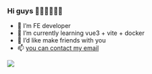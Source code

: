 ### Hi guys 👋👋👋🎆🎆🎆





- 🔭 I’m FE developer 
- 🌱 I’m currently learning vue3 + vite + docker
- 👯 I’d like make friends with you
- 📫 [you can contact my email](chrisyao0208@163.com)

![](https://github-readme-stats.vercel.app/api?username=chrisworkalx&theme=dark)


